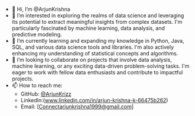 - 👋 Hi, I’m @ArjunKrishna
- 👀 I’m interested in exploring the realms of data science and leveraging its potential to extract meaningful insights from complex datasets. I'm particularly fascinated by machine learning, data analysis, and predictive modeling.
- 🌱 I’m currently learning and expanding my knowledge in Python, Java, SQL, and various data science tools and libraries. I'm also actively enhancing my understanding of statistical concepts and algorithms.
- 💞️ I’m looking to collaborate on projects that involve data analysis, machine learning, or any exciting data-driven problem-solving tasks. I'm eager to work with fellow data enthusiasts and contribute to impactful projects.
- 📫 How to reach me:
    - GitHub: [@ArjunKrizz](https://github.com/ArjunKrizz)
    - LinkedIn:(www.linkedin.com/in/arjun-krishna-k-66475b262)
    - Email: [Connectarjunkrishna1999@gmail.com]
  

<!---
ArjunKrizz/ArjunKrizz is a ✨ special ✨ repository because its `README.md` (this file) appears on your GitHub profile.
You can click the Preview link to take a look at your changes.
--->
